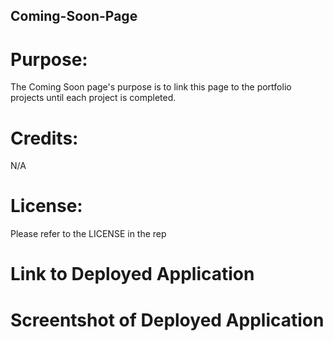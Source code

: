 ## Coming-Soon-Page

# Purpose:
The Coming Soon page's purpose is to link this page to the portfolio projects until each project is completed.

# Credits:
N/A

# License:
Please refer to the LICENSE in the rep

# Link to Deployed Application

# Screentshot of Deployed Application
